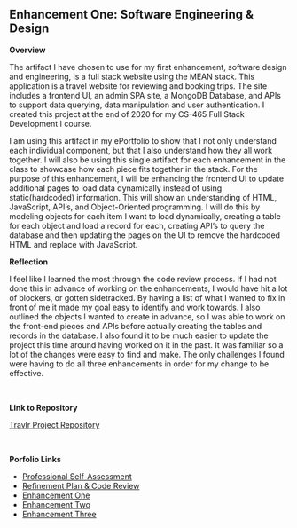 ## Enhancement One: Software Engineering & Design

**Overview**

The artifact I have chosen to use for my first enhancement, software design and engineering, is a full stack website using the MEAN stack. This application is a travel website for reviewing and booking trips. The site includes a frontend UI, an admin SPA site, a MongoDB Database, and APIs to support data querying, data manipulation and user authentication. I created this project at the end of 2020 for my CS-465 Full Stack Development I course.

I am using this artifact in my ePortfolio to show that I not only understand each individual component, but that I also understand how they all work together. I will also be using this single artifact for each enhancement in the class to showcase how each piece fits together in the stack. For the purpose of this enhancement, I will be enhancing the frontend UI to update additional pages to load data dynamically instead of using static(hardcoded) information. This will show an understanding of HTML, JavaScript, API’s, and Object-Oriented programming. I will do this by modeling objects for each item I want to load dynamically, creating a table for each object and load a record for each, creating API’s to query the database and then updating the pages on the UI to remove the hardcoded HTML and replace with JavaScript.

**Reflection**

I feel like I learned the most through the code review process. If I had not done this in advance of working on the enhancements, I would have hit a lot of blockers, or gotten sidetracked. By having a list of what I wanted to fix in front of me it made my goal easy to identify and work towards. I also outlined the objects I wanted to create in advance, so I was able to work on the front-end pieces and APIs before actually creating the tables and records in the database. I also found it to be much easier to update the project this time around having worked on it in the past. It was familiar so a lot of the changes were easy to find and make. The only challenges I found were having to do all three enhancements in order for my change to be effective.

<br>

**Link to Repository**

[Travlr Project Repository](https://github.com/MattAtencio/cs465-fullstack/tree/portfolio/Software_Engineering)

<br>

**Porfolio Links**<br>
* [Professional Self-Assessment](https://MattAtencio.github.io/index.html)<br>
* [Refinement Plan & Code Review](https://MattAtencio.github.io/CodeReview.html)<br>
* [Enhancement One](https://MattAtencio.github.io/EnhancementOne.html)<br>
* [Enhancement Two](https://MattAtencio.github.io/EnhancementTwo.html)<br>
* [Enhancement Three](https://MattAtencio.github.io/EnhancementThree.html)

